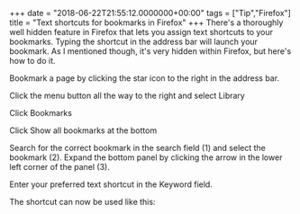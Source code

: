+++
date = "2018-06-22T21:55:12.0000000+00:00"
tags = ["Tip","Firefox"]
title = "Text shortcuts for bookmarks in Firefox"
+++
There's a thoroughly well hidden feature in Firefox that lets you assign text
shortcuts to your bookmarks. Typing the shortcut in the address bar will launch
your bookmark. As I mentioned though, it's very hidden within Firefox, but
here's how to do it.

Bookmark a page by clicking the star icon to the right in the address bar.



Click the menu button all the way to the right and select Library



Click Bookmarks



Click Show all bookmarks  at the bottom



Search for the correct bookmark in the search field (1) and select the bookmark
(2). Expand the bottom panel by clicking the arrow in the lower left corner of
the panel (3).



Enter your preferred text shortcut in the Keyword  field.



The shortcut can now be used like this:
